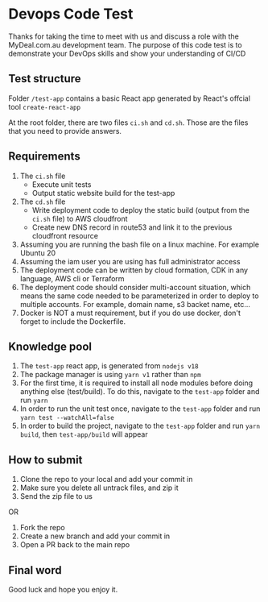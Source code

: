 # Devops Code Test

Thanks for taking the time to meet with us and discuss a role with the MyDeal.com.au development team. The purpose of this code test is to demonstrate your DevOps skills and show your understanding of CI/CD

## Test structure
Folder `/test-app` contains a basic React app generated by React's offcial tool `create-react-app`

At the root folder, there are two files `ci.sh` and `cd.sh`. Those are the files that you need to provide answers.

## Requirements
1. The `ci.sh` file
    - Execute unit tests
    - Output static website build for the test-app
1. The `cd.sh` file
    - Write deployment code to deploy the static build (output from the `ci.sh` file) to AWS cloudfront
    - Create new DNS record in route53 and link it to the previous cloudfront resource
1. Assuming you are running the bash file on a linux machine. For example Ubuntu 20
1. Assuming the iam user you are using has full administrator access
1. The deployment code can be written by cloud formation, CDK in any language, AWS cli or Terraform
1. The deployment code should consider multi-account situation, which means the same code needed to be parameterized in order to deploy to multiple accounts. For example, domain name, s3 backet name, etc... 
1. Docker is NOT a must requirement, but if you do use docker, don't forget to include the Dockerfile.

## Knowledge pool
1. The `test-app` react app, is generated from `nodejs v18`
1. The package manager is using `yarn v1` rather than `npm`
1. For the first time, it is required to install all node modules before doing anything else (test/build). To do this, navigate to the `test-app` folder and run `yarn`
1. In order to run the unit test once, navigate to the `test-app` folder and run `yarn test --watchAll=false`
1. In order to build the project, navigate to the `test-app` folder and run `yarn build`, then `test-app/build` will appear

## How to submit
1. Clone the repo to your local and add your commit in
1. Make sure you delete all untrack files, and zip it
1. Send the zip file to us

OR

1. Fork the repo
1. Create a new branch and add your commit in
1. Open a PR back to the main repo

## Final word
Good luck and hope you enjoy it.